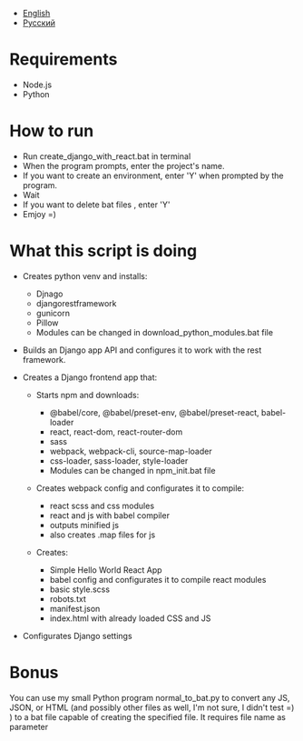 * [English](README.md)
* [Русский](README-ru.md)


# Requirements
- Node.js
- Python

# How to run

- Run create_django_with_react.bat in terminal
- When the program prompts, enter the project's name.
- If you want to create an environment, enter 'Y' when prompted by the program.
- Wait
- If you want to delete bat files , enter 'Y'
- Emjoy =)

# What this script is doing

- Creates python venv and installs:
  - Djnago
  - djangorestframework
  - gunicorn
  - Pillow
  - Modules can be changed in download_python_modules.bat file

- Builds an Django app API and configures it to work with the rest framework.

- Creates a Django frontend app that:
    - Starts npm and downloads:
        - @babel/core, @babel/preset-env, @babel/preset-react, babel-loader 
        - react, react-dom, react-router-dom 
        - sass 
        - webpack, webpack-cli, source-map-loader 
        - css-loader, sass-loader, style-loader
        - Modules can be changed in npm_init.bat file
   
    - Creates webpack config and configurates it to compile:
        - react scss and css modules
        - react and js with babel compiler
        - outputs minified js
        - also creates .map files for js
  
    - Creates:
        - Simple Hello World React App
        - babel config and configurates it to compile react modules
        - basic style.scss
        - robots.txt
        - manifest.json
        - index.html with already loaded CSS and JS
- Configurates Django settings

# Bonus
You can use my small Python program normal_to_bat.py to convert any JS, JSON, or HTML (and possibly other files as well, I'm not sure, I didn't test =) ) to a bat file capable of creating the specified file.
It requires file name as parameter